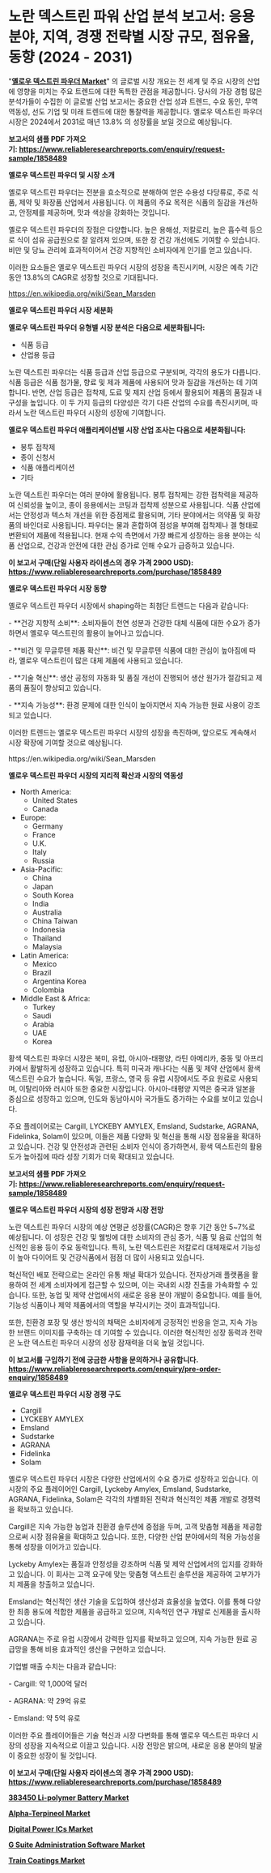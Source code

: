 <p><h1>노란 덱스트린 파워 산업 분석 보고서: 응용 분야, 지역, 경쟁 전략별 시장 규모, 점유율, 동향 (2024 - 2031)</h1></p><p>"<strong><a href="https://www.reliableresearchreports.com/yellow-dextrin-power-r1858489">옐로우 덱스트린 파우더 Market</a></strong>" 의 글로벌 시장 개요는 전 세계 및 주요 시장의 산업에 영향을 미치는 주요 트렌드에 대한 독특한 관점을 제공합니다. 당사의 가장 경험 많은 분석가들이 수집한 이 글로벌 산업 보고서는 중요한 산업 성과 트렌드, 수요 동인, 무역 역동성, 선도 기업 및 미래 트렌드에 대한 통찰력을 제공합니다. 옐로우 덱스트린 파우더 시장은 2024에서 2031로 매년 13.8% 의 성장률을 보일 것으로 예상됩니다.</p>
<p><strong>보고서의 샘플 PDF 가져오기:&nbsp;<a href="https://www.reliableresearchreports.com/enquiry/request-sample/1858489">https://www.reliableresearchreports.com/enquiry/request-sample/1858489</a></strong></p>
<p><strong>옐로우 덱스트린 파우더 및 시장 소개</strong></p>
<p><p>옐로우 덱스트린 파우더는 전분을 효소적으로 분해하여 얻은 수용성 다당류로, 주로 식품, 제약 및 화장품 산업에서 사용됩니다. 이 제품의 주요 목적은 식품의 질감을 개선하고, 안정제를 제공하며, 맛과 색상을 강화하는 것입니다. </p><p>옐로우 덱스트린 파우더의 장점은 다양합니다. 높은 용해성, 저칼로리, 높은 흡수력 등으로 식이 섬유 공급원으로 잘 알려져 있으며, 또한 장 건강 개선에도 기여할 수 있습니다. 비만 및 당뇨 관리에 효과적이어서 건강 지향적인 소비자에게 인기를 얻고 있습니다. </p><p>이러한 요소들은 옐로우 덱스트린 파우더 시장의 성장을 촉진시키며, 시장은 예측 기간 동안 13.8%의 CAGR로 성장할 것으로 기대됩니다.</p></p>
<p><a href="https://en.wikipedia.org/wiki/Sean_Marsden">https://en.wikipedia.org/wiki/Sean_Marsden</a></p>
<p><strong>옐로우 덱스트린 파우더 시장 세분화</strong></p>
<p><strong>옐로우 덱스트린 파우더 유형별 시장 분석은 다음으로 세분화됩니다:</strong></p>
<p><ul><li>식품 등급</li><li>산업용 등급</li></ul></p>
<p><p>노란 덱스트린 파우더는 식품 등급과 산업 등급으로 구분되며, 각각의 용도가 다릅니다. 식품 등급은 식품 첨가물, 향료 및 제과 제품에 사용되어 맛과 질감을 개선하는 데 기여합니다. 반면, 산업 등급은 접착제, 도료 및 제지 산업 등에서 활용되어 제품의 품질과 내구성을 높입니다. 이 두 가지 등급의 다양성은 각기 다른 산업의 수요를 촉진시키며, 따라서 노란 덱스트린 파우더 시장의 성장에 기여합니다.</p></p>
<p><strong>옐로우 덱스트린 파우더 애플리케이션별 시장 산업 조사는 다음으로 세분화됩니다:</strong></p>
<p><ul><li>봉투 접착제</li><li>종이 신청서</li><li>식품 애플리케이션</li><li>기타</li></ul></p>
<p><p>노란 덱스트린 파우더는 여러 분야에 활용됩니다. 봉투 접착제는 강한 접착력을 제공하여 신뢰성을 높이고, 종이 응용에서는 코팅과 접착제 성분으로 사용됩니다. 식품 산업에서는 안정성과 텍스처 개선을 위한 증점제로 활용되며, 기타 분야에서는 의약품 및 화장품의 바인더로 사용됩니다. 파우더는 물과 혼합하여 점성을 부여해 접착제나 겔 형태로 변환되어 제품에 적용됩니다. 현재 수익 측면에서 가장 빠르게 성장하는 응용 분야는 식품 산업으로, 건강과 안전에 대한 관심 증가로 인해 수요가 급증하고 있습니다.</p></p>
<p><strong>이 보고서 구매(단일 사용자 라이센스의 경우 가격 2900 USD): <a href="https://www.reliableresearchreports.com/purchase/1858489">https://www.reliableresearchreports.com/purchase/1858489</a></strong></p>
<p><strong>옐로우 덱스트린 파우더 시장 동향</strong></p>
<p><p>옐로우 덱스트린 파우더 시장에서 shaping하는 최첨단 트렌드는 다음과 같습니다:</p><p>- **건강 지향적 소비**: 소비자들이 천연 성분과 건강한 대체 식품에 대한 수요가 증가하면서 옐로우 덱스트린의 활용이 늘어나고 있습니다.  </p><p>- **비건 및 무글루텐 제품 확산**: 비건 및 무글루텐 식품에 대한 관심이 높아짐에 따라, 옐로우 덱스트린이 많은 대체 제품에 사용되고 있습니다.  </p><p>- **기술 혁신**: 생산 공정의 자동화 및 품질 개선이 진행되어 생산 원가가 절감되고 제품의 품질이 향상되고 있습니다.  </p><p>- **지속 가능성**: 환경 문제에 대한 인식이 높아지면서 지속 가능한 원료 사용이 강조되고 있습니다.  </p><p>이러한 트렌드는 옐로우 덱스트린 파우더 시장의 성장을 촉진하며, 앞으로도 계속해서 시장 확장에 기여할 것으로 예상됩니다.</p></p>
<p>https://en.wikipedia.org/wiki/Sean_Marsden</p>
<p><strong>옐로우 덱스트린 파우더 시장의 지리적 확산과 시장의 역동성</strong></p>
<p><ul>
    <li>
        North America:
        <ul>
            <li>United States</li>
            <li>Canada</li>
        </ul>
    </li>
    <li>
        Europe:
        <ul>
            <li>Germany</li>
            <li>France</li>
            <li>U.K.</li>
            <li>Italy</li>
            <li>Russia</li>
        </ul>
    </li>
    <li>
        Asia-Pacific:
        <ul>
            <li>China</li>
            <li>Japan</li>
            <li>South Korea</li>
            <li>India</li>
            <li>Australia</li>
            <li>China Taiwan</li>
            <li>Indonesia</li>
            <li>Thailand</li>
            <li>Malaysia</li>
        </ul>
    </li>
    <li>
        Latin America:
        <ul>
            <li>Mexico</li>
            <li>Brazil</li>
            <li>Argentina Korea</li>
            <li>Colombia</li>
        </ul>
    </li>
    <li>
        Middle East & Africa:
        <ul>
            <li>Turkey</li>
            <li>Saudi</li>
            <li>Arabia</li>
            <li>UAE</li>
            <li>Korea</li>
        </ul>
    </li>
    </ul></p>
<p><p>황색 덱스트린 파우더 시장은 북미, 유럽, 아시아-태평양, 라틴 아메리카, 중동 및 아프리카에서 활발하게 성장하고 있습니다. 특히 미국과 캐나다는 식품 및 제약 산업에서 황색 덱스트린 수요가 높습니다. 독일, 프랑스, 영국 등 유럽 시장에서도 주요 원료로 사용되며, 이탈리아와 러시아 또한 중요한 시장입니다. 아시아-태평양 지역은 중국과 일본을 중심으로 성장하고 있으며, 인도와 동남아시아 국가들도 증가하는 수요를 보이고 있습니다. </p><p>주요 플레이어로는 Cargill, LYCKEBY AMYLEX, Emsland, Sudstarke, AGRANA, Fidelinka, Solam이 있으며, 이들은 제품 다양화 및 혁신을 통해 시장 점유율을 확대하고 있습니다. 건강 및 안전성과 관련된 소비자 인식이 증가하면서, 황색 덱스트린의 활용도가 높아짐에 따라 성장 기회가 더욱 확대되고 있습니다.</p></p>
<p><strong>보고서의 샘플 PDF 가져오기:&nbsp;<a href="https://www.reliableresearchreports.com/enquiry/request-sample/1858489">https://www.reliableresearchreports.com/enquiry/request-sample/1858489</a></strong></p>
<p><strong>옐로우 덱스트린 파우더 시장의 성장 전망과 시장 전망</strong></p>
<p><p>노란 덱스트린 파우더 시장의 예상 연평균 성장률(CAGR)은 향후 기간 동안 5~7%로 예상됩니다. 이 성장은 건강 및 웰빙에 대한 소비자의 관심 증가, 식품 및 음료 산업의 혁신적인 응용 등이 주요 동력입니다. 특히, 노란 덱스트린은 저칼로리 대체재로서 기능성이 높아 다이어트 및 건강식품에서 점점 더 많이 사용되고 있습니다.</p><p>혁신적인 배포 전략으로는 온라인 유통 채널 확대가 있습니다. 전자상거래 플랫폼을 활용하여 전 세계 소비자에게 접근할 수 있으며, 이는 국내외 시장 진출을 가속화할 수 있습니다. 또한, 농업 및 제약 산업에서의 새로운 응용 분야 개발이 중요합니다. 예를 들어, 기능성 식품이나 제약 제품에서의 역할을 부각시키는 것이 효과적입니다.</p><p>또한, 친환경 포장 및 생산 방식의 채택은 소비자에게 긍정적인 반응을 얻고, 지속 가능한 브랜드 이미지를 구축하는 데 기여할 수 있습니다. 이러한 혁신적인 성장 동력과 전략은 노란 덱스트린 파우더 시장의 성장 잠재력을 더욱 높일 것입니다.</p></p>
<p><strong>이 보고서를 구입하기 전에 궁금한 사항을 문의하거나 공유합니다. <a href="https://www.reliableresearchreports.com/enquiry/pre-order-enquiry/1858489">https://www.reliableresearchreports.com/enquiry/pre-order-enquiry/1858489</a></strong></p>
<p><strong>옐로우 덱스트린 파우더 시장 경쟁 구도</strong></p>
<p><ul><li>Cargill</li><li>LYCKEBY AMYLEX</li><li>Emsland</li><li>Sudstarke</li><li>AGRANA</li><li>Fidelinka</li><li>Solam</li></ul></p>
<p><p>옐로우 덱스트린 파우더 시장은 다양한 산업에서의 수요 증가로 성장하고 있습니다. 이 시장의 주요 플레이어인 Cargill, Lyckeby Amylex, Emsland, Sudstarke, AGRANA, Fidelinka, Solam은 각각의 차별화된 전략과 혁신적인 제품 개발로 경쟁력을 확보하고 있습니다.</p><p>Cargill은 지속 가능한 농업과 친환경 솔루션에 중점을 두며, 고객 맞춤형 제품을 제공함으로써 시장 점유율을 확대하고 있습니다. 또한, 다양한 산업 분야에서의 적용 가능성을 통해 성장을 이어가고 있습니다.</p><p>Lyckeby Amylex는 품질과 안정성을 강조하며 식품 및 제약 산업에서의 입지를 강화하고 있습니다. 이 회사는 고객 요구에 맞는 맞춤형 덱스트린 솔루션을 제공하여 고부가가치 제품을 창출하고 있습니다.</p><p>Emsland는 혁신적인 생산 기술을 도입하여 생산성과 효율성을 높였다. 이를 통해 다양한 최종 용도에 적합한 제품을 공급하고 있으며, 지속적인 연구 개발로 신제품을 출시하고 있습니다.</p><p>AGRANA는 주로 유럽 시장에서 강력한 입지를 확보하고 있으며, 지속 가능한 원료 공급망을 통해 비용 효과적인 생산을 구현하고 있습니다.</p><p>기업별 매출 수치는 다음과 같습니다:</p><p>- Cargill: 약 1,000억 달러</p><p>- AGRANA: 약 29억 유로</p><p>- Emsland: 약 5억 유로</p><p>이러한 주요 플레이어들은 기술 혁신과 시장 다변화를 통해 옐로우 덱스트린 파우더 시장의 성장을 지속적으로 이끌고 있습니다. 시장 전망은 밝으며, 새로운 응용 분야의 발굴이 중요한 성장이 될 것입니다.</p></p>
<p><strong>이 보고서 구매(단일 사용자 라이센스의 경우 가격 2900 USD): <a href="https://www.reliableresearchreports.com/purchase/1858489">https://www.reliableresearchreports.com/purchase/1858489</a></strong></p>
<p><strong><p><a href="https://medium.com/@paulmcglynn6456/383450-li-polymer-battery-market-forecasts-market-trends-and-impact-analysis-2024-2031-16f8454a9fc6">383450 Li-polymer Battery Market</a></p><p><a href="https://medium.com/@haangelat16/insights-into-alpha-terpineol-market-share-and-competitive-landscape-for-period-from-2024-to-2031-de879b0dc8f6">Alpha-Terpineol Market</a></p><p><a href="https://github.com/vimar16th/Market-Research-Report-List-6/blob/main/digital-power-ics-market.md">Digital Power ICs Market</a></p><p><a href="https://www.linkedin.com/pulse/emerging-trends-g-suite-administration-software-market-global-8vnhf?trackingId=fRWGPfpkQSSFtxvmuF2pQQ%3D%3D">G Suite Administration Software Market</a></p><p><a href="https://issuu.com/reportprime-2/docs/train-coatings-market-size-2030.ppt_2826c251aeaf85">Train Coatings Market</a></p></strong></p>
<p></p>
